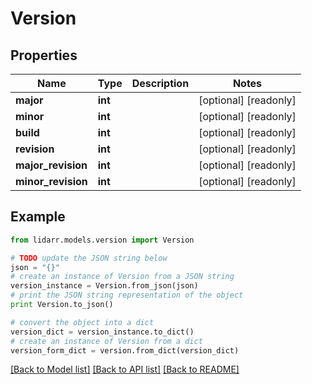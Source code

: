 # Version


## Properties
Name | Type | Description | Notes
------------ | ------------- | ------------- | -------------
**major** | **int** |  | [optional] [readonly] 
**minor** | **int** |  | [optional] [readonly] 
**build** | **int** |  | [optional] [readonly] 
**revision** | **int** |  | [optional] [readonly] 
**major_revision** | **int** |  | [optional] [readonly] 
**minor_revision** | **int** |  | [optional] [readonly] 

## Example

```python
from lidarr.models.version import Version

# TODO update the JSON string below
json = "{}"
# create an instance of Version from a JSON string
version_instance = Version.from_json(json)
# print the JSON string representation of the object
print Version.to_json()

# convert the object into a dict
version_dict = version_instance.to_dict()
# create an instance of Version from a dict
version_form_dict = version.from_dict(version_dict)
```
[[Back to Model list]](../README.md#documentation-for-models) [[Back to API list]](../README.md#documentation-for-api-endpoints) [[Back to README]](../README.md)


